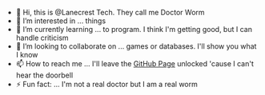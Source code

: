 - 👋 Hi, this is @Lanecrest Tech. They call me Doctor Worm
- 👀 I’m interested in ... things
- 🌱 I’m currently learning ... to program. I think I'm getting good, but I can handle criticism
- 💞️ I’m looking to collaborate on ... games or databases. I'll show you what I know
- 📫 How to reach me ... I'll leave the [GitHub Page](https://lanecrest.github.io/) unlocked 'cause I can't hear the doorbell
- ⚡ Fun fact: ... I'm not a real doctor but I am a real worm

<!---
Lanecrest/Lanecrest is a ✨ special ✨ repository because its `README.md` (this file) appears on your GitHub profile.
You can click the Preview link to take a look at your changes.
--->
